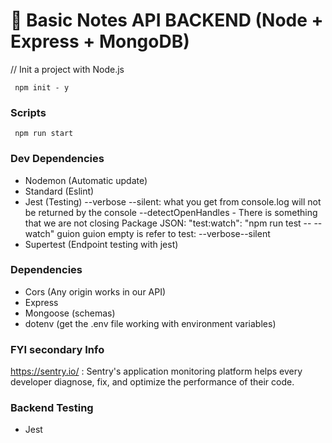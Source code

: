 # 🚀 Basic Notes API BACKEND (Node + Express + MongoDB)

// Init a project with Node.js
```shell
 npm init - y
```

### Scripts
```shell
 npm run start
```

### Dev Dependencies
* Nodemon (Automatic update)
* Standard (Eslint)
* Jest (Testing)
  --verbose
  --silent: what you get from console.log will not be returned by the console
  --detectOpenHandles - There is something that we are not closing
  Package JSON:  "test:watch": "npm run test -- --watch" guion guion empty is refer to test: --verbose--silent
* Supertest (Endpoint testing with jest)

### Dependencies
* Cors (Any origin works in our API)
* Express
* Mongoose (schemas)
* dotenv (get the .env file working with environment variables)

### FYI secondary Info
https://sentry.io/ : Sentry's application monitoring platform helps every developer
diagnose, fix, and optimize the performance of their code.

### Backend Testing
* Jest
